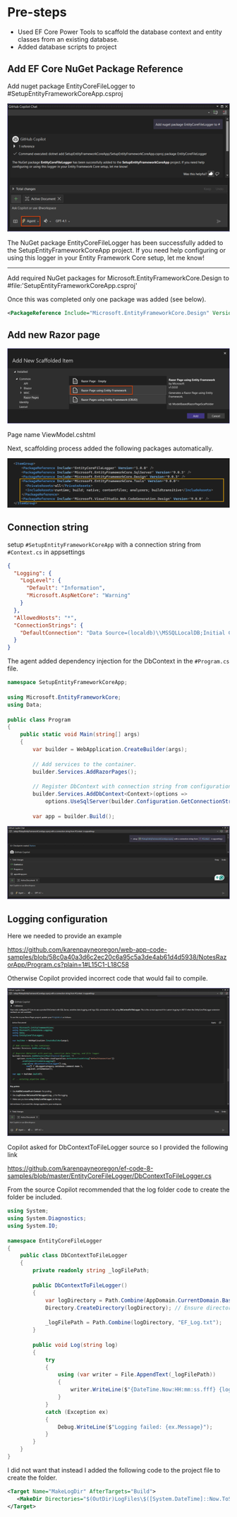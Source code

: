 # Pre-steps

- Used EF Core Power Tools to scaffold the database context and entity classes from an existing database.
- Added database scripts to project


## Add EF Core NuGet Package Reference

Add nuget package EntityCoreFileLogger to #SetupEntityFrameworkCoreApp.csproj



![Figure1](assets/figure1.png)

The NuGet package EntityCoreFileLogger has been successfully added to the SetupEntityFrameworkCoreApp project. If you need help configuring or using this logger in your Entity Framework Core setup, let me know!

---

Add required NuGet packages for Microsoft.EntityFrameworkCore.Design to #file:'SetupEntityFrameworkCoreApp.csproj' 

Once this was completed only one package was added (see below).

```xml
<PackageReference Include="Microsoft.EntityFrameworkCore.Design" Version="9.0.3" />
```

## Add new Razor page


![Figure2](assets/figure2.png)

Page name ViewModel.cshtml

Next, scaffolding process added the following packages automatically.

![Figure4](assets/figure4.png)

## Connection string

setup `#SetupEntityFrameworkCoreApp`  with a connection string from `#Context.cs`   in appsettings

```json
{
  "Logging": {
    "LogLevel": {
      "Default": "Information",
      "Microsoft.AspNetCore": "Warning"
    }
  },
  "AllowedHosts": "*",
  "ConnectionStrings": {
    "DefaultConnection": "Data Source=(localdb)\\MSSQLLocalDB;Initial Catalog=NorthWind2024;Integrated Security=True;Encrypt=False"
  }
}
```

The agent added dependency injection for the DbContext in the `#Program.cs` file.

```csharp
namespace SetupEntityFrameworkCoreApp;

using Microsoft.EntityFrameworkCore;
using Data;

public class Program
{
    public static void Main(string[] args)
    {
        var builder = WebApplication.CreateBuilder(args);

        // Add services to the container.
        builder.Services.AddRazorPages();
        
        // Register DbContext with connection string from configuration
        builder.Services.AddDbContext<Context>(options =>
            options.UseSqlServer(builder.Configuration.GetConnectionString("DefaultConnection")));

        var app = builder.Build();

```

![Figure5](assets/figure5.png)

## Logging configuration

Here we needed to provide an example

https://github.com/karenpayneoregon/web-app-code-samples/blob/58c0a40a3d6c2ec20c6a95c5a3de4ab61d4d5938/NotesRazorApp/Program.cs?plain=1#L15C1-L18C58

Otherwise Copilot provided incorrect code that would fail to compile.

![Figure6](assets/figure6.png)

Copilot asked for DbContextToFileLogger source so I provided the following link

https://github.com/karenpayneoregon/ef-code-8-samples/blob/master/EntityCoreFileLogger/DbContextToFileLogger.cs

From the source Copilot recommended that the log folder code to create the folder be included.

```csharp
using System;
using System.Diagnostics;
using System.IO;

namespace EntityCoreFileLogger
{
    public class DbContextToFileLogger
    {
        private readonly string _logFilePath;

        public DbContextToFileLogger()
        {
            var logDirectory = Path.Combine(AppDomain.CurrentDomain.BaseDirectory, "LogFiles", DateTime.Now.ToString("yyyy-MM-dd"));
            Directory.CreateDirectory(logDirectory); // Ensure directory exists

            _logFilePath = Path.Combine(logDirectory, "EF_Log.txt");
        }

        public void Log(string log)
        {
            try
            {
                using (var writer = File.AppendText(_logFilePath))
                {
                    writer.WriteLine($"{DateTime.Now:HH:mm:ss.fff} {log}");
                }
            }
            catch (Exception ex)
            {
                Debug.WriteLine($"Logging failed: {ex.Message}");
            }
        }
    }
}
```

I did not want that instead I added the following code to the project file to create the folder.

```xml
<Target Name="MakeLogDir" AfterTargets="Build">
   <MakeDir Directories="$(OutDir)LogFiles\$([System.DateTime]::Now.ToString(yyyy-MM-dd))" Condition="'$(Configuration)' == 'Debug'" />
</Target> 
```

